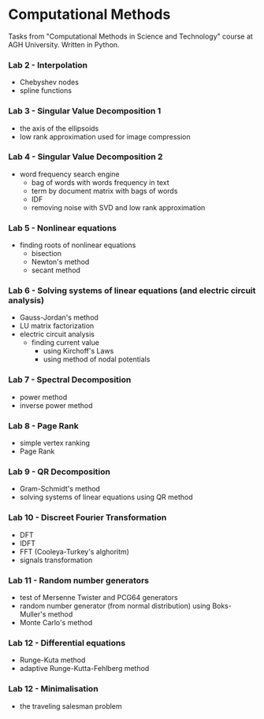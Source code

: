 # Computational Methods
Tasks from "Computational Methods in Science and Technology" course at AGH University.
Written in Python.
  
  
### Lab 2 - Interpolation
* Chebyshev nodes
* spline functions

### Lab 3 - Singular Value Decomposition 1
* the axis of the ellipsoids
* low rank approximation used for image compression

### Lab 4 - Singular Value Decomposition 2
* word frequency search engine
  * bag of words with words frequency in text
  * term by document matrix with bags of words
  * IDF
  * removing noise with SVD and low rank approximation
  
### Lab 5 - Nonlinear equations
* finding roots of nonlinear equations
  * bisection
  * Newton's method
  * secant method
  
### Lab 6 - Solving systems of linear equations (and electric circuit analysis)
* Gauss-Jordan's method
* LU matrix factorization
* electric circuit analysis
  * finding current value
    * using Kirchoff's Laws
    * using method of nodal potentials
    
### Lab 7 - Spectral Decomposition
* power method
* inverse power method

### Lab 8 - Page Rank
* simple vertex ranking
* Page Rank

### Lab 9 - QR Decomposition
* Gram-Schmidt's method
* solving systems of linear equations using QR method

### Lab 10 - Discreet Fourier Transformation
* DFT
* IDFT
* FFT (Cooleya-Turkey's alghoritm)
* signals transformation

### Lab 11 - Random number generators
* test of Mersenne Twister and PCG64 generators
* random number generator (from normal distribution) using Boks-Muller's method
* Monte Carlo's method

### Lab 12 - Differential equations
* Runge-Kuta method
* adaptive Runge-Kutta-Fehlberg method

### Lab 12 - Minimalisation
* the traveling salesman problem
